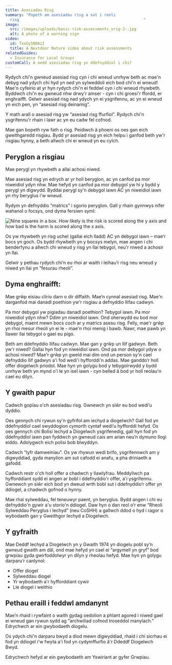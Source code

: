 ```yaml
---
title: Asesiadau Risg
summary: "Popeth am asesiadau risg a sut i reoli
  risg                                                      "
image:
  src: /images/uploads/basic-risk-assessments_orig-2-.jpg
  alt: A photo of a warning sign
video:
  id: TxoGySN9AiI
  title: A Nextdoor Nature video about risk assessments
relatedGuides:
  - Insurance for Local Groups
customCall: A oedd asesiadau risg yn ddefnyddiol i chi?
---
```

Rydych chi'n gwneud asesiad risg cyn i chi wneud unrhyw beth ac mae'n debyg nad ydych chi hyd yn oed yn sylweddoli eich bod chi'n ei wneud! Mae'n cyfeirio at yr hyn rydych chi'n ei feddwl cyn i chi wneud rhywbeth. Byddwch chi'n eu gwneud nhw drwy'r amser - cyn i chi groesi'r ffordd, er enghraifft. Gelwir asesiad risg nad ydych yn ei ysgrifennu, ac yn ei wneud yn eich pen, yn “asesiad risg deinamig”.

Y math arall o asesiad risg yw “asesiad risg ffurfiol”. Rydych chi'n ysgrifennu'r rhain i lawr ac yn eu cadw fel cofnod.

Mae gan bopeth ryw fath o risg. Peidiwch â phoeni os oes gan eich gweithgaredd risgiau. Bydd yr asesiad risg yn eich helpu i ganfod beth yw'r risgiau hynny, a beth allwch chi ei wneud yn eu cylch.

## Peryglon a risgiau

Mae perygl yn rhywbeth a allai achosi niwed.

Mae asesiad risg yn edrych ar yr holl beryglon, ac yn canfod pa mor niweidiol ydyn nhw. Mae hefyd yn canfod pa mor debygol yw hi y bydd y perygl yn digwydd. Byddai perygl sy'n debygol iawn AC yn niweidiol iawn yn rhy beryglus i'w wneud.

Rydym yn defnyddio “matrics” i sgorio peryglon. Gall y rhain gynnwys nifer wahanol o focsys, ond dyma fersiwn syml:

![Nine squares in a box. How likely is the risk is scored along the y axis and how bad is the harm is scored along the x axis.](/images/uploads/riskassessmentmatrix.jpg "A risk assessment matrix")

Os yw rhywbeth yn risg uchel (gallai eich lladd) AC yn debygol iawn – mae’r bocs yn goch. Os bydd rhywbeth yn y bocsys melyn, mae angen i chi benderfynu a allwch chi wneud y risg yn llai tebygol, neu'r niwed a achosir yn llai.



Gelwir y pethau rydych chi’n eu rhoi ar waith i leihau’r risg neu wneud y niwed yn llai yn “fesurau rheoli”.



## Dyma enghraifft:



Mae grŵp eisiau clirio darn o dir diffaith. Mae’n cynnal asesiad risg. Mae'n darganfod mai danadl poethion yw'r risgiau a defnyddio llifau cadwyn.



Pa mor debygol yw pigiadau danadl poethion? Tebygol iawn. Pa mor niweidiol ydyn nhw? Ddim yn niweidiol iawn. Ond oherwydd eu bod mor debygol, maent mewn bocs coch ar y matrics asesu risg. Felly, mae'r grŵp yn rhoi mesur rheoli yn ei le - mae'n rhoi menig i bawb. Nawr, mae pawb yn llawer llai tebygol o gael eu pigo.



Beth am ddefnyddio llifau cadwyn. Mae gan y grŵp un llif gadwyn. Beth yw'r niwed? Gallai hyn fod yn niweidiol iawn. Ond pa mor debygol ydyw o achosi niwed? Mae'r grŵp yn gweld mai dim ond un person sy'n cael defnyddio llif gadwyn a'i fod wedi'i hyfforddi'n addas. Mae ganddo’r holl offer diogelwch priodol. Mae hyn yn golygu bod y tebygolrwydd y bydd unrhyw beth yn mynd o'i le yn isel iawn - cyn belled â bod yr holl reolau'n cael eu dilyn.



## Y gwaith papur



Cadwch gopïau o'ch asesiadau risg. Gwnewch yn siŵr eu bod wedi’u dyddio.



Oes gennych chi rywun sy'n gyfrifol am iechyd a diogelwch? Gall fod yn ddefnyddiol cael swyddogion cymorth cyntaf wedi’u hyfforddi hefyd. Os oes gennych chi Bolisi Iechyd a Diogelwch ysgrifenedig, gall hyn fod yn ddefnyddiol iawn pan fyddwch yn gwneud cais am arian neu’n dymuno llogi eiddo. Adolygwch eich polisi bob blwyddyn.



Cadwch “lyfr damweiniau”. Os yw rhywun wedi brifo, ysgrifennwch am y digwyddiad, gyda manylion am sut cafodd ei anafu, a pha driniaeth a gafodd.



Cadwch restr o'ch holl offer a chadwch y llawlyfrau. Meddyliwch pa hyfforddiant sydd ei angen ar bobl i ddefnyddio'r offer, a'i ysgrifennu. Gwnewch yn siŵr eich bod yn dweud wrth bobl sut i ddefnyddio’r offer yn ddiogel, a chadwch gofnod o hynny.



Mae rhai sylweddau, fel teneuwyr paent, yn beryglus. Bydd angen i chi eu defnyddio'n gywir a'u storio'n ddiogel. Daw hyn o dan reol o’r enw “Rheoli Sylweddau Peryglus i Iechyd” (neu CoSHH) a gallwch ddod o hyd i ragor o wybodaeth gan y Gweithgor Iechyd a Diogelwch.



## Y gyfraith



Mae Deddf Iechyd a Diogelwch yn y Gwaith 1974 yn diogelu pobl sy’n gwneud gwaith am dâl, ond mae hefyd yn cael ei “argymell yn gryf” bod grwpiau gyda gwirfoddolwyr yn dilyn y rheolau hefyd. Mae hyn yn golygu darparu’r canlynol:
* Offer diogel
* Sylweddau diogel
* Yr wybodaeth a'r hyfforddiant cywir
* Lle diogel i weithio



## Pethau eraill i feddwl amdanynt



Mae’n rhaid i rywfaint o waith gydag oedolion a phlant agored i niwed gael ei wneud gan rywun sydd ag “archwiliad cofnod troseddol manylach.” Edrychwch ar ein gwybodaeth diogelu.



Os ydych chi'n darparu bwyd a diod mewn digwyddiad, rhaid i chi sicrhau ei fod yn ddiogel i'w fwyta a'i fod yn cydymffurfio â'r Ddeddf Diogelwch Bwyd.



Edrychwch hefyd ar ein gwybodaeth am Yswiriant ar gyfer Grwpiau. 


